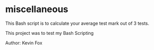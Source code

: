 # miscellaneous
This Bash script is to calculate your average test mark out of 3 tests.

This project was to test my Bash Scripting 

Author: Kevin Fox
